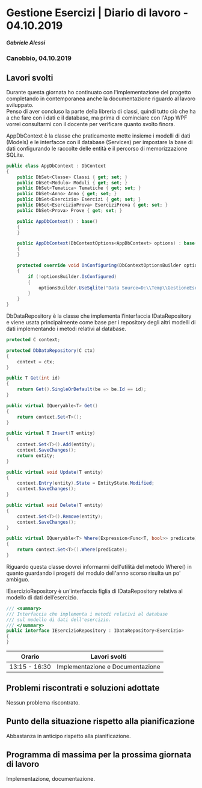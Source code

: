 # Gestione Esercizi | Diario di lavoro - 04.10.2019
##### Gabriele Alessi
### Canobbio, 04.10.2019

## Lavori svolti

Durante questa giornata ho continuato con l'implementazione del progetto completando in contemporanea anche la documentazione riguardo al lavoro sviluppato.  
Penso di aver concluso la parte della libreria di classi, quindi tutto ciò che ha a che fare con i dati e il database, ma prima di cominciare con l'App WPF vorrei consultarmi con il docente per verificare quanto svolto finora.

AppDbContext è la classe che praticamente mette insieme i modelli di dati (Models) e le interfacce con il database (Services) per impostare la base di dati configurando le raccolte delle entità e il percorso di memorizzazione SQLite.

```c#
public class AppDbContext : DbContext
{
    public DbSet<Classe> Classi { get; set; }
    public DbSet<Modulo> Moduli { get; set; }
    public DbSet<Tematica> Tematiche { get; set; }
    public DbSet<Anno> Anno { get; set; }
    public DbSet<Esercizio> Esercizi { get; set; }
    public DbSet<EsercizioProva> EserciziProva { get; set; }
    public DbSet<Prova> Prove { get; set; }

    public AppDbContext() : base()
    {
    }

    public AppDbContext(DbContextOptions<AppDbContext> options) : base(options)
    {
    }

    protected override void OnConfiguring(DbContextOptionsBuilder optionsBuilder)
    {
        if (!optionsBuilder.IsConfigured)
        {
            optionsBuilder.UseSqlite("Data Source=D:\\Temp\\GestioneEsercizi.db");
        }
    }
}
```

<div style="page-break-after: always;"></div>

DbDataRepository è la classe che implementa l’interfaccia IDataRepository e viene usata principalmente come base per i repository degli altri modelli di dati implementando i metodi relativi al database.

```c#
protected C context;

protected DbDataRepository(C ctx)
{
    context = ctx;
}

public T Get(int id)
{
    return Get().SingleOrDefault(be => be.Id == id);
}

public virtual IQueryable<T> Get()
{
    return context.Set<T>();
}

public virtual T Insert(T entity)
{
    context.Set<T>().Add(entity);
    context.SaveChanges();
    return entity;
}

public virtual void Update(T entity)
{
    context.Entry(entity).State = EntityState.Modified;
    context.SaveChanges();
}

public virtual void Delete(T entity)
{
    context.Set<T>().Remove(entity);
    context.SaveChanges();
}

public virtual IQueryable<T> Where(Expression<Func<T, bool>> predicate)
{
    return context.Set<T>().Where(predicate);
}
```

Riguardo questa classe dovrei informarmi dell'utilità del metodo Where() in quanto guardando i progetti del modulo dell'anno scorso risulta un po' ambiguo.

<div style="page-break-after: always;"></div>

IEsercizioRepository è un'interfaccia figlia di IDataRepository relativa al modello di dati dell’esercizio.

```c#
/// <summary>
/// Interfaccia che implementa i metodi relativi al database
/// sul modello di dati dell'esercizio.
/// </summary>
public interface IEsercizioRepository : IDataRepository<Esercizio>
{
}
```

| Orario | Lavori svolti |
| - | - |
|13:15 - 16:30 | Implementazione e Documentazione |

##  Problemi riscontrati e soluzioni adottate

Nessun problema riscontrato.

##  Punto della situazione rispetto alla pianificazione

Abbastanza in anticipo rispetto alla pianificazione. 

## Programma di massima per la prossima giornata di lavoro

Implementazione, documentazione.